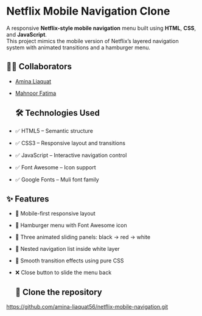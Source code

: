 #  Netflix Mobile Navigation Clone

A responsive **Netflix-style mobile navigation** menu built using **HTML**, **CSS**, and **JavaScript**.  
This project mimics the mobile version of Netflix’s layered navigation system with animated transitions and a hamburger menu.

## 👩‍💻 Collaborators

- [Amina Liaquat](https://github.com/amina-liaquat) 
- [Mahnoor Fatima](https://github.com/mahnoor-987)

  ## 🛠️ Technologies Used

- ✅ HTML5 – Semantic structure  
- ✅ CSS3 – Responsive layout and transitions  
- ✅ JavaScript – Interactive navigation control  
- ✅ Font Awesome – Icon support  
- ✅ Google Fonts – Muli font family

## ✨ Features

- 📱 Mobile-first responsive layout  
- 🍔 Hamburger menu with Font Awesome icon  
- 🎨 Three animated sliding panels: black → red → white  
- 🧭 Nested navigation list inside white layer  
- 🚀 Smooth transition effects using pure CSS  
- ❌ Close button to slide the menu back

  ## 🔄 Clone the repository
  
https://github.com/amina-liaquat56/netflix-mobile-navigation.git

